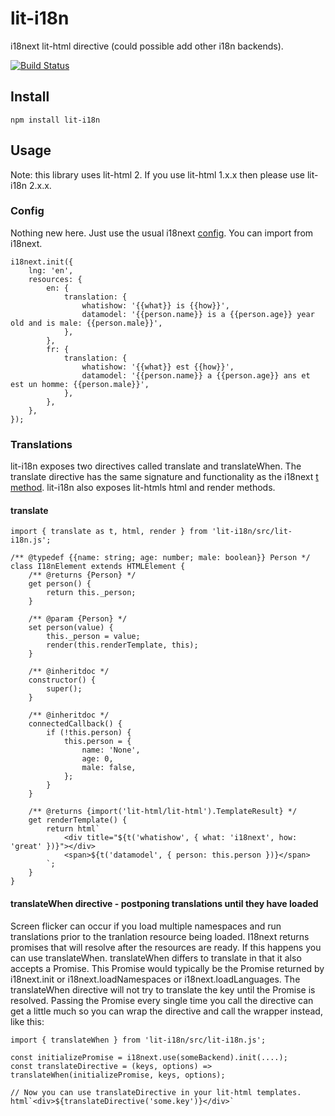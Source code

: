 # lit-i18n
i18next lit-html directive (could possible add other i18n backends).

[![Build Status](https://dev.azure.com/colscott/lit-i18n/_apis/build/status/colscott.lit-i18n?branchName=master)](https://dev.azure.com/colscott/lit-i18n/_build/latest?definitionId=2&branchName=master)

## Install
    npm install lit-i18n
## Usage
Note: this library uses lit-html 2. If you use lit-html 1.x.x then please use lit-i18n 2.x.x.
### Config
Nothing new here. Just use the usual i18next [config](https://www.i18next.com/overview/configuration-options). You can import from i18next.

    i18next.init({
        lng: 'en',
        resources: {
            en: {
                translation: {
                    whatishow: '{{what}} is {{how}}',
                    datamodel: '{{person.name}} is a {{person.age}} year old and is male: {{person.male}}',
                },
            },
            fr: {
                translation: {
                    whatishow: '{{what}} est {{how}}',
                    datamodel: '{{person.name}} a {{person.age}} ans et est un homme: {{person.male}}',
                },
            },
        },
    });

### Translations
lit-i18n exposes two directives called translate and translateWhen.
The translate directive has the same signature and functionality as the i18next [t method](https://www.i18next.com/overview/api#t). lit-i18n also exposes lit-htmls html and render methods.

#### translate    
    import { translate as t, html, render } from 'lit-i18n/src/lit-i18n.js';

    /** @typedef {{name: string; age: number; male: boolean}} Person */
    class I18nElement extends HTMLElement {
        /** @returns {Person} */
        get person() {
            return this._person;
        }

        /** @param {Person} */
        set person(value) {
            this._person = value;
            render(this.renderTemplate, this);
        }

        /** @inheritdoc */
        constructor() {
            super();
        }

        /** @inheritdoc */
        connectedCallback() {
            if (!this.person) {
                this.person = {
                    name: 'None',
                    age: 0,
                    male: false,
                };
            }
        }

        /** @returns {import('lit-html/lit-html').TemplateResult} */
        get renderTemplate() {
            return html`
                <div title="${t('whatishow', { what: 'i18next', how: 'great' })}"></div>
                <span>${t('datamodel', { person: this.person })}</span>
            `;
        }
    }

#### translateWhen directive - postponing translations until they have loaded
Screen flicker can occur if you load multiple namespaces and run translations prior to the tranlation resource being loaded. I18next returns promises that will resolve after the resources are ready.
If this happens you can use translateWhen.
translateWhen differs to translate in that it also accepts a Promise. This Promise would typically be the Promise returned by i18next.init or i18next.loadNamespaces or i18next.loadLanguages. The translateWhen directive will not try to translate the key until the Promise is resolved.
Passing the Promise every single time you call the directive can get a little much so you can wrap the directive and call the wrapper instead, like this:

    import { translateWhen } from 'lit-i18n/src/lit-i18n.js';

    const initializePromise = i18next.use(someBackend).init(....);
    const translateDirective = (keys, options) => translateWhen(initializePromise, keys, options);

    // Now you can use translateDirective in your lit-html templates.
    html`<div>${translateDirective('some.key')}</div>`